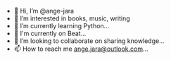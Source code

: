 - 👋 Hi, I’m @ange-jara
- 👀 I’m interested in books, music, writing
- 🌱 I’m currently learning Python...
- 🏢 I'm currently on Beat...
- 💞️ I’m looking to collaborate on sharing knowledge...
- 📫 How to reach me ange.jara@outlook.com...

<!---
ange-jara/ange-jara is a ✨ special ✨ repository because its `README.md` (this file) appears on your GitHub profile.
You can click the Preview link to take a look at your changes.
--->
